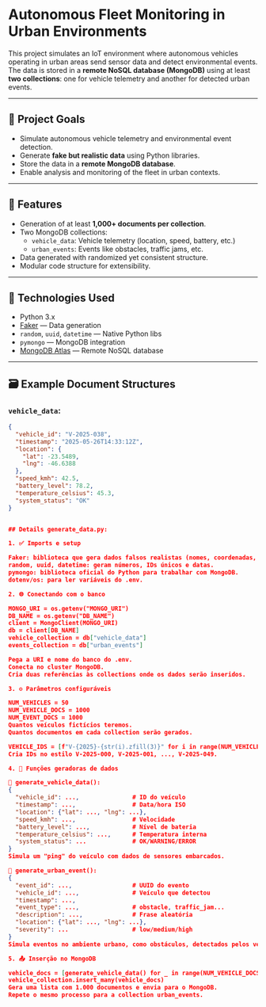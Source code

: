 # Autonomous Fleet Monitoring in Urban Environments

This project simulates an IoT environment where autonomous vehicles operating in urban areas send sensor data and detect environmental events. The data is stored in a **remote NoSQL database (MongoDB)** using at least **two collections**: one for vehicle telemetry and another for detected urban events.

---

## 🚀 Project Goals

- Simulate autonomous vehicle telemetry and environmental event detection.
- Generate **fake but realistic data** using Python libraries.
- Store the data in a **remote MongoDB database**.
- Enable analysis and monitoring of the fleet in urban contexts.

---

## 🧠 Features

- Generation of at least **1,000+ documents per collection**.
- Two MongoDB collections:
  - `vehicle_data`: Vehicle telemetry (location, speed, battery, etc.)
  - `urban_events`: Events like obstacles, traffic jams, etc.
- Data generated with randomized yet consistent structure.
- Modular code structure for extensibility.

---

## 🧰 Technologies Used

- Python 3.x
- [Faker](https://faker.readthedocs.io/en/master/) — Data generation
- `random`, `uuid`, `datetime` — Native Python libs
- `pymongo` — MongoDB integration
- [MongoDB Atlas](https://www.mongodb.com/cloud/atlas) — Remote NoSQL database

---

## 🗃️ Example Document Structures

### `vehicle_data`:
```json
{
  "vehicle_id": "V-2025-038",
  "timestamp": "2025-05-26T14:33:12Z",
  "location": {
    "lat": -23.5489,
    "lng": -46.6388
  },
  "speed_kmh": 42.5,
  "battery_level": 78.2,
  "temperature_celsius": 45.3,
  "system_status": "OK"
}


## Details generate_data.py:

1. ✅ Imports e setup

Faker: biblioteca que gera dados falsos realistas (nomes, coordenadas, frases...).
random, uuid, datetime: geram números, IDs únicos e datas.
pymongo: biblioteca oficial do Python para trabalhar com MongoDB.
dotenv/os: para ler variáveis do .env.

2. 🌐 Conectando com o banco

MONGO_URI = os.getenv("MONGO_URI")
DB_NAME = os.getenv("DB_NAME")
client = MongoClient(MONGO_URI)
db = client[DB_NAME]
vehicle_collection = db["vehicle_data"]
events_collection = db["urban_events"]

Pega a URI e nome do banco do .env.
Conecta no cluster MongoDB.
Cria duas referências às collections onde os dados serão inseridos.

3. ⚙️ Parâmetros configuráveis

NUM_VEHICLES = 50
NUM_VEHICLE_DOCS = 1000
NUM_EVENT_DOCS = 1000
Quantos veículos fictícios teremos.
Quantos documentos em cada collection serão gerados.

VEHICLE_IDS = [f"V-{2025}-{str(i).zfill(3)}" for i in range(NUM_VEHICLES)]
Cria IDs no estilo V-2025-000, V-2025-001, ..., V-2025-049.

4. 🧠 Funções geradoras de dados

🚗 generate_vehicle_data():
{
  "vehicle_id": ...,               # ID do veículo
  "timestamp": ...,                # Data/hora ISO
  "location": {"lat": ..., "lng": ...},
  "speed_kmh": ...,                # Velocidade
  "battery_level": ...,            # Nível de bateria
  "temperature_celsius": ...,      # Temperatura interna
  "system_status": ...             # OK/WARNING/ERROR
}
Simula um "ping" do veículo com dados de sensores embarcados.

🚧 generate_urban_event():
{
  "event_id": ...,                 # UUID do evento
  "vehicle_id": ...,               # Veículo que detectou
  "timestamp": ...,
  "event_type": ...,               # obstacle, traffic_jam...
  "description": ...,              # Frase aleatória
  "location": {"lat": ..., "lng": ...},
  "severity": ...                  # low/medium/high
}
Simula eventos no ambiente urbano, como obstáculos, detectados pelos veículos

5. 📤 Inserção no MongoDB

vehicle_docs = [generate_vehicle_data() for _ in range(NUM_VEHICLE_DOCS)]
vehicle_collection.insert_many(vehicle_docs)
Gera uma lista com 1.000 documentos e envia para o MongoDB.
Repete o mesmo processo para a collection urban_events.

